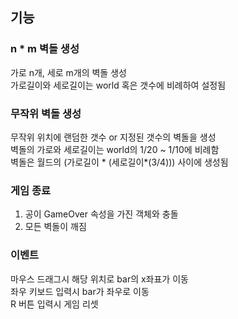 ## 기능
### n * m 벽돌 생성
가로 n개, 세로 m개의 벽돌 생성  
가로길이와 세로길이는 world 혹은 갯수에 비례하여 설정됨

### 무작위 벽돌 생성
무작위 위치에 랜덤한 갯수 or 지정된 갯수의 벽돌을 생성  
벽돌의 가로와 세로길이는 world의 1/20 ~ 1/10에 비례함  
벽돌은 월드의 (가로길이 * (세로길이*(3/4))) 사이에 생성됨

### 게임 종료
1. 공이 GameOver 속성을 가진 객체와 충돌  
2. 모든 벽돌이 깨짐

### 이벤트
마우스 드래그시 해당 위치로 bar의 x좌표가 이동  
좌우 키보드 입력시 bar가 좌우로 이동  
R 버튼 입력시 게임 리셋
